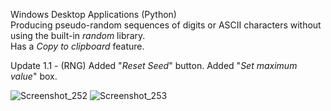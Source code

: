 Windows Desktop Applications (Python) <br>
Producing pseudo-random sequences of digits or ASCII characters without using the built-in *random* library. <br>
Has a *Copy to clipboard* feature.

Update 1.1 - (RNG) Added "*Reset Seed*" button. Added "*Set maximum value*" box.

![Screenshot_252](https://github.com/Stagnant09/RandomGenerators/assets/86020741/7ef054e2-45d5-47dc-8b65-d06b6edb6529)
![Screenshot_253](https://github.com/Stagnant09/RandomGenerators/assets/86020741/7472f608-66da-4c62-9ba8-09441231d456)
